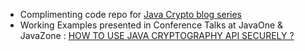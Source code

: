 - Complimenting code repo for [Java Crypto blog series](https://www.veracode.com/blog/research/how-get-started-using-java-cryptography-securely)
- Working Examples presented in Conference Talks at JavaOne & JavaZone : [HOW TO USE JAVA CRYPTOGRAPHY API SECURELY ?](https://2017.javazone.no/program/c305c46014624f02b86a8864b54555b3)
